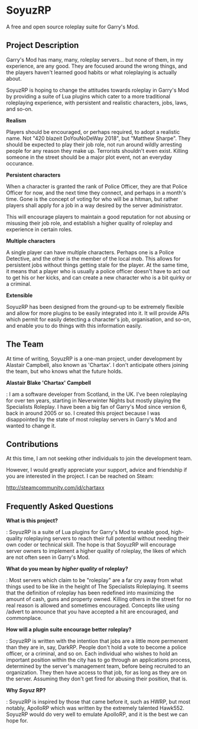 # SoyuzRP
A free and open source roleplay suite for Garry's Mod.

## Project Description

Garry's Mod has many, many, roleplay servers... but none of them, in my 
experience, are any good. They are focused around the wrong things, and the 
players haven't learned good habits or what roleplaying is actually about. 

SoyuzRP is hoping to change the attitudes towards roleplay in Garry's Mod by 
providing a suite of Lua plugins which cater to a more traditional roleplaying 
experience, with persistent and realistic characters, jobs, laws, and so-on.

**Realism**

Players should be encouraged, or perhaps required, to adopt a realistic name. 
Not "420 blazeit DoYouNoDeWay 2018", but "Matthew Sharpe". They should be 
expected to play their job role, not run around wildly arresting people for 
any reason they make up. Terrorists shouldn't even exist. Killing someone in 
the street should be a major plot event, not an everyday occurance. 

**Persistent characters**

When a character is granted the rank of Police Officer, they are that Police 
Officer for now, and the next time they connect, and perhaps in a month's time. 
Gone is the concept of voting for who will be a hitman, but rather players 
shall apply for a job in a way desired by the server administrator. 

This will encourage players to maintain a good reputation for not abusing or 
misusing their job role, and establish a higher quality of roleplay and 
experience in certain roles.

**Multiple characters**

A single player can have multiple characters. Perhaps one is a Police Detective, 
and the other is the member of the local mob. This allows for persistent jobs 
without things getting stale for the player. At the same time, it means that 
a player who is usually a police officer doesn't have to act out to get his or 
her kicks, and can create a new character who is a bit quirky or a criminal.

**Extensible** 

SoyuzRP has been designed from the ground-up to be extremely flexible and allow 
for more plugins to be easily integrated into it. It will provide APIs which 
permit for easily detecting a character's job, organisation, and so-on, and 
enable you to do things with this information easily.

## The Team

At time of writing, SoyuzRP is a one-man project, under development by Alastair 
Campbell, also known as 'Chartax'. I don't anticipate others joining the team, 
but who knows what the future holds.

**Alastair Blake 'Chartax' Campbell**

: I am a software developer from Scotland, in the UK. I've been roleplaying 
for over ten years, starting in Neverwinter Nights but mostly playing the 
Specialists Roleplay. I have been a big fan of Garry's Mod since version 6, 
back in around 2005 or so. I created this project because I was disappointed 
by the state of most roleplay servers in Garry's Mod and wanted to change it.

## Contributions

At this time, I am not seeking other individuals to join the development team.

However, I would greatly appreciate your support, advice and friendship if you 
are interested in the project. I can be reached on Steam: 

http://steamcommunity.com/id/chartaxx

## Frequently Asked Questions

**What is this project?**

: SoyuzRP is a suite of Lua plugins for Garry's Mod to enable good, 
high-quality roleplaying servers to reach their full potential without 
needing their own coder or technical skill. The hope is that SoyuzRP will 
encourage server owners to implement a higher quality of roleplay, the likes 
of which are not often seen in Garry's Mod.

**What do you mean by *higher quality* of roleplay?**

: Most servers which claim to be "roleplay" are a far cry away from what 
things used to be like in the height of The Specialists Roleplaying. It seems 
that the definition of roleplay has been redefined into maximizing the amount 
of cash, guns and property owned. Killing others in the street for no real 
reason is allowed and sometimes encouraged. Concepts like using /advert to 
announce that you have accepted a hit are encouraged, and commonplace.

**How will a plugin suite encourage better roleplay?**

: SoyuzRP is written with the intention that jobs are a little more permenent 
than they are in, say, DarkRP. People don't hold a vote to become a police 
officer, or a criminal, and so on. Each individual who wishes to hold an 
important position within the city has to go through an applications process, 
determined by the server's management team, before being recruited to an 
organization. They then have access to that job, for as long as they are on 
the server. Assuming they don't get fired for abusing their position, that is.

**Why *Soyuz* RP?**

: SoyuzRP is inspired by those that came before it, such as HWRP, but most 
notably, ApolloRP which was written by the extremely talented Hawk552. SoyuzRP 
would do very well to emulate ApolloRP, and it is the best we can hope for.
